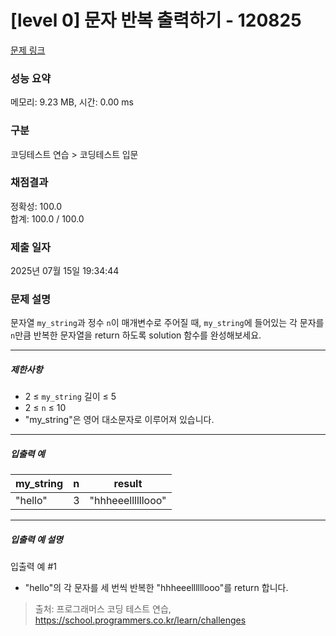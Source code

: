 # [level 0] 문자 반복 출력하기 - 120825 

[문제 링크](https://school.programmers.co.kr/learn/courses/30/lessons/120825?language=python3) 

### 성능 요약

메모리: 9.23 MB, 시간: 0.00 ms

### 구분

코딩테스트 연습 > 코딩테스트 입문

### 채점결과

정확성: 100.0<br/>합계: 100.0 / 100.0

### 제출 일자

2025년 07월 15일 19:34:44

### 문제 설명

<p>문자열 <code>my_string</code>과 정수 <code>n</code>이 매개변수로 주어질 때, <code>my_string</code>에 들어있는 각 문자를 <code>n</code>만큼 반복한 문자열을 return 하도록 solution 함수를 완성해보세요.</p>

<hr>

<h5>제한사항</h5>

<ul>
<li>2 ≤ <code>my_string</code> 길이 ≤ 5</li>
<li>2 ≤ <code>n</code> ≤ 10</li>
<li>"my_string"은 영어 대소문자로 이루어져 있습니다.</li>
</ul>

<hr>

<h5>입출력 예</h5>
<table class="table">
        <thead><tr>
<th>my_string</th>
<th>n</th>
<th>result</th>
</tr>
</thead>
        <tbody><tr>
<td>"hello"</td>
<td>3</td>
<td>"hhheeellllllooo"</td>
</tr>
</tbody>
      </table>
<hr>

<h5>입출력 예 설명</h5>

<p>입출력 예 #1</p>

<ul>
<li>"hello"의 각 문자를 세 번씩 반복한 "hhheeellllllooo"를 return 합니다.</li>
</ul>


> 출처: 프로그래머스 코딩 테스트 연습, https://school.programmers.co.kr/learn/challenges